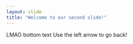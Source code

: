 ```yaml
---
layout: slide
title: "Welcome to our second slide!"
---
```

LMAO bottom text
Use the left arrow to go back!
